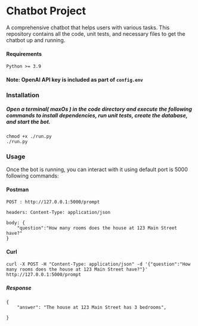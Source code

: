 # Chatbot Project
A comprehensive chatbot that helps users with various tasks. This repository contains all the code, unit tests, and necessary files to get the chatbot up and running.

#### Requirements
```
Python >= 3.9
```
#### Note: OpenAI API key is included as part of ``config.env``

### Installation
##### Open a terminal( maxOs ) in the code directory and execute the following commands to install dependencies, run unit tests, create the database, and start the bot.
```
chmod +x ./run.py
./run.py
```

### Usage
Once the bot is running, you can interact with it using default port is 5000 following commands:
#### Postman
```
POST : http://127.0.0.1:5000/prompt

headers: Content-Type: application/json

body: {
    "question":"How many rooms does the house at 123 Main Street have?"
}
```
#### Curl
```
curl -X POST -H "Content-Type: application/json" -d '{"question":"How many rooms does the house at 123 Main Street have?"}' http://127.0.0.1:5000/prompt
```
##### Response
```
{
    "answer": "The house at 123 Main Street has 3 bedrooms",
    
}
```




